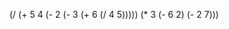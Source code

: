 (/  (+  5 4 
          (- 2 
             (- 3 
                (+ 6 
                   (/ 4 5))))) 
    (* 3
       (- 6 2)
       (- 2 7)))
